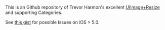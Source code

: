 This is an Github repository of Trevor Harmon's excellent
[UIImage+Resize][1] and supporting Categories.

See [this gist][2] for possible Issues on iOS > 5.0.

[1]: http://vocaro.com/trevor/blog/2009/10/12/resize-a-uiimage-the-right-way/
[2]: https://gist.github.com/1344380